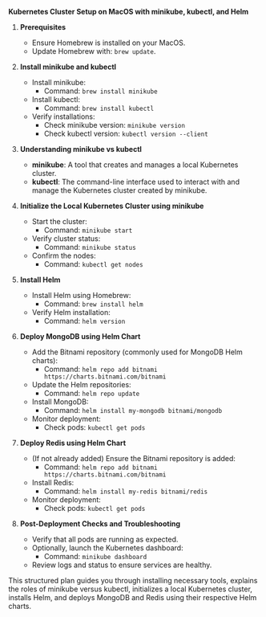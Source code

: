 **Kubernetes Cluster Setup on MacOS with minikube, kubectl, and Helm**

1. **Prerequisites**
   - Ensure Homebrew is installed on your MacOS.
   - Update Homebrew with: `brew update`.

2. **Install minikube and kubectl**
   - Install minikube:
     - Command: `brew install minikube`
   - Install kubectl:
     - Command: `brew install kubectl`
   - Verify installations:
     - Check minikube version: `minikube version`
     - Check kubectl version: `kubectl version --client`

3. **Understanding minikube vs kubectl**
   - **minikube**: A tool that creates and manages a local Kubernetes cluster.
   - **kubectl**: The command-line interface used to interact with and manage the Kubernetes cluster created by minikube.

4. **Initialize the Local Kubernetes Cluster using minikube**
   - Start the cluster:
     - Command: `minikube start`
   - Verify cluster status:
     - Command: `minikube status`
   - Confirm the nodes:
     - Command: `kubectl get nodes`

5. **Install Helm**
   - Install Helm using Homebrew:
     - Command: `brew install helm`
   - Verify Helm installation:
     - Command: `helm version`

6. **Deploy MongoDB using Helm Chart**
   - Add the Bitnami repository (commonly used for MongoDB Helm charts):
     - Command: `helm repo add bitnami https://charts.bitnami.com/bitnami`
   - Update the Helm repositories:
     - Command: `helm repo update`
   - Install MongoDB:
     - Command: `helm install my-mongodb bitnami/mongodb`
   - Monitor deployment:
     - Check pods: `kubectl get pods`

7. **Deploy Redis using Helm Chart**
   - (If not already added) Ensure the Bitnami repository is added:
     - Command: `helm repo add bitnami https://charts.bitnami.com/bitnami`
   - Install Redis:
     - Command: `helm install my-redis bitnami/redis`
   - Monitor deployment:
     - Check pods: `kubectl get pods`

8. **Post-Deployment Checks and Troubleshooting**
   - Verify that all pods are running as expected.
   - Optionally, launch the Kubernetes dashboard:
     - Command: `minikube dashboard`
   - Review logs and status to ensure services are healthy.

This structured plan guides you through installing necessary tools, explains the roles of minikube versus kubectl, initializes a local Kubernetes cluster, installs Helm, and deploys MongoDB and Redis using their respective Helm charts.


